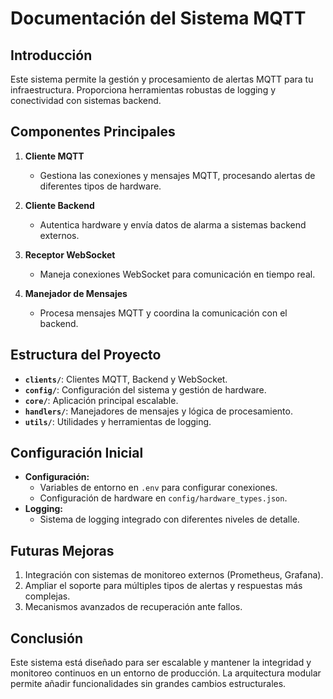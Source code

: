 # Documentación del Sistema MQTT

## Introducción

Este sistema permite la gestión y procesamiento de alertas MQTT para tu infraestructura. Proporciona herramientas robustas de logging y conectividad con sistemas backend.

## Componentes Principales

1. **Cliente MQTT**
   - Gestiona las conexiones y mensajes MQTT, procesando alertas de diferentes tipos de hardware.

2. **Cliente Backend**
   - Autentica hardware y envía datos de alarma a sistemas backend externos.
   
3. **Receptor WebSocket**
   - Maneja conexiones WebSocket para comunicación en tiempo real.

4. **Manejador de Mensajes**
   - Procesa mensajes MQTT y coordina la comunicación con el backend.

## Estructura del Proyecto

- **`clients/`**: Clientes MQTT, Backend y WebSocket.
- **`config/`**: Configuración del sistema y gestión de hardware.
- **`core/`**: Aplicación principal escalable.
- **`handlers/`**: Manejadores de mensajes y lógica de procesamiento.
- **`utils/`**: Utilidades y herramientas de logging.

## Configuración Inicial

- **Configuración:**
  - Variables de entorno en `.env` para configurar conexiones.
  - Configuración de hardware en `config/hardware_types.json`.
- **Logging:**
  - Sistema de logging integrado con diferentes niveles de detalle.

## Futuras Mejoras

1. Integración con sistemas de monitoreo externos (Prometheus, Grafana).
2. Ampliar el soporte para múltiples tipos de alertas y respuestas más complejas.
3. Mecanismos avanzados de recuperación ante fallos.

## Conclusión

Este sistema está diseñado para ser escalable y mantener la integridad y monitoreo continuos en un entorno de producción. La arquitectura modular permite añadir funcionalidades sin grandes cambios estructurales.
